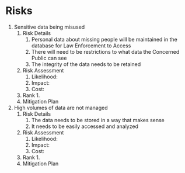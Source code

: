 # Risks

1. Sensitive data being misused
    1. Risk Details
        1. Personal data about missing people will be maintained in the database for Law Enforcement to Access
        2. There will need to be restrictions to what data the Concerned Public can see
        3. The integrity of the data needs to be retained
    2. Risk Assessment
        1. Likelihood:
        2. Impact:
        3. Cost:
    3. Rank
        1.   
    4. Mitigation Plan
2. High volumes of data are not managed
    1. Risk Details
        1. The data needs to be stored in a way that makes sense
        2. It needs to be easily accessed and analyzed
    2. Risk Assessment
        1. Likelihood:
        2. Impact:
        3. Cost:
    3. Rank
        1.  
    4. Mitigation Plan
